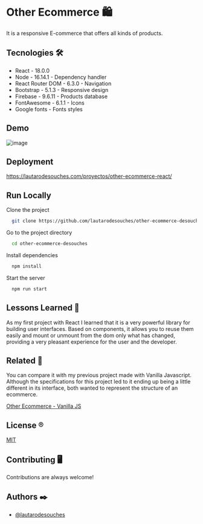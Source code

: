 
# Other Ecommerce 🛍️

It is a responsive E-commerce that offers all kinds of products.
## Tecnologies 🛠️

- React - 18.0.0
- Node - 16.14.1 - Dependency handler
- React Router DOM - 6.3.0 - Navigation
- Bootstrap - 5.1.3 - Responsive design
- Firebase - 9.6.11 - Products database
- FontAwesome - 6.1.1 - Icons
- Google fonts - Fonts styles
## Demo

![image]( https://lautarodesouches.com/proyectos/other-ecommerce-react/other-ecommerce-react.gif)
## Deployment

https://lautarodesouches.com/proyectos/other-ecommerce-react/
## Run Locally

Clone the project

```bash
  git clone https://github.com/lautarodesouches/other-ecommerce-desouches
```

Go to the project directory

```bash
  cd other-ecommerce-desouches
```

Install dependencies

```bash
  npm install
```

Start the server

```bash
  npm run start
```
## Lessons Learned 📖

As my first project with React I learned that it is a very powerful library for building user interfaces. Based on components, it allows you to reuse them easily and mount or unmount from the dom only what has changed, providing a very pleasant experience for the user and the developer.
## Related 📒

You can compare it with my previous project made with Vanilla Javascript.
Although the specifications for this project led to it ending up being a little different in its interface, both wanted to represent the structure of an ecommerce.

[Other Ecommerce - Vanilla JS](https://github.com/lautarodesouches/ecommerce)


## License ®️

[MIT](https://choosealicense.com/licenses/mit/)


## Contributing 🖥

Contributions are always welcome!

## Authors ✒️

- [@lautarodesouches](https://github.com/lautarodesouches/)